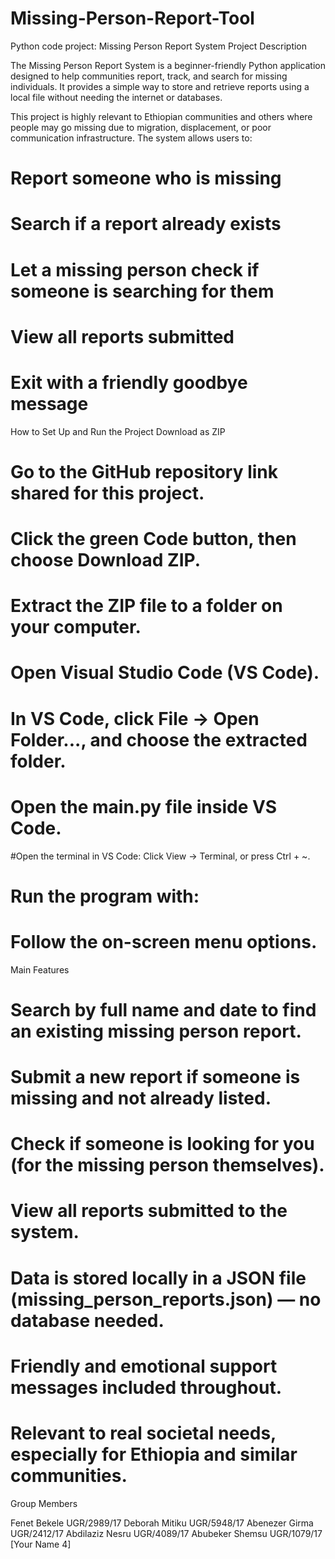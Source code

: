 # Missing-Person-Report-Tool
Python code project: Missing Person Report System
 Project Description
 
The Missing Person Report System is a beginner-friendly Python application designed to help communities report, track, and search for missing individuals. It provides a simple way to store and retrieve reports using a local file without needing the internet or databases.

This project is highly relevant to Ethiopian communities and others where people may go missing due to migration, displacement, or poor communication infrastructure. The system allows users to:

# Report someone who is missing
# Search if a report already exists
# Let a missing person check if someone is searching for them
# View all reports submitted
# Exit with a friendly goodbye message

How to Set Up and Run the Project
 Download as ZIP
 
# Go to the GitHub repository link shared for this project.
# Click the green Code button, then choose Download ZIP.
# Extract the ZIP file to a folder on your computer.
# Open Visual Studio Code (VS Code).
# In VS Code, click File → Open Folder..., and choose the extracted folder.
# Open the main.py file inside VS Code.
#Open the terminal in VS Code: Click View → Terminal, or press Ctrl + ~.
# Run the program with:
# Follow the on-screen menu options.
Main Features
# Search by full name and date to find an existing missing person report.
# Submit a new report if someone is missing and not already listed.
# Check if someone is looking for you (for the missing person themselves).
# View all reports submitted to the system.
# Data is stored locally in a JSON file (missing_person_reports.json) — no database needed.
# Friendly and emotional support messages included throughout.
# Relevant to real societal needs, especially for Ethiopia and similar communities.

Group Members

Fenet Bekele UGR/2989/17
Deborah Mitiku UGR/5948/17
Abenezer Girma UGR/2412/17
Abdilaziz Nesru UGR/4089/17
Abubeker Shemsu UGR/1079/17
[Your Name 4]
